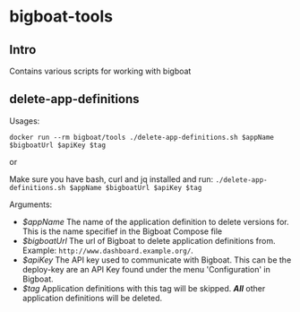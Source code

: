 # bigboat-tools

## Intro

Contains various scripts for working with bigboat

## delete-app-definitions

Usages:

`docker run --rm bigboat/tools ./delete-app-definitions.sh $appName $bigboatUrl $apiKey $tag`

or

Make sure you have bash, curl and jq installed and run: `./delete-app-definitions.sh $appName $bigboatUrl $apiKey $tag`

Arguments:

* _$appName_ The name of the application definition to delete versions for. This is the name specifief in the Bigboat Compose file
* _$bigboatUrl_ The url of Bigboat to delete application definitions from. Example: `http://www.dashboard.example.org/`.
* _$apiKey_ The API key used to communicate with Bigboat. This can be the deploy-key are an API Key found under the menu 'Configuration' in Bigboat.
* _$tag_ Application definitions with this tag will be skipped. **_All_** other application definitions will be deleted.
